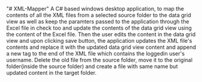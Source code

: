 "# XML-Mapper" 
A C# based windows desktop application, to map the contents of all the XML files from a selected source folder to the data grid view as well as keep the paramters passed to the application through the Excel file in check too and update the contents of the data grid view using the content of the Excel file. Then the user edits the content in the data grid view and upon clicking save button, the application updates the XML file's contents and replace it with the updated data grid view content and append a new tag to the end of the XML file which contains the loggedin user's username. Delete the old file from the source folder, move it to the original folder(inside the source folder) and create a file with same name but updated content in the target folder.
